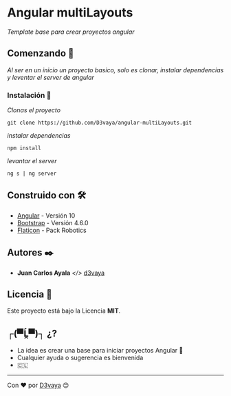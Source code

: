 # Angular multiLayouts

_Template base para crear proyectos angular_

## Comenzando 🚀

_Al ser en un inicio un proyecto basico, solo es clonar, instalar dependencias y leventar el server de angular_

### Instalación 🔧

_Clonas el proyecto_

```
git clone https://github.com/D3vaya/angular-multiLayouts.git
```

_instalar dependencias_

```
npm install
```

_levantar el server_

```
ng s | ng server
```

## Construido con 🛠️

- [Angular](https://angular.io/) - Versión 10
- [Bootstrap](https://getbootstrap.com/) - Versión 4.6.0
- [Flaticon](https://flaticon.es/) - Pack Robotics

## Autores ✒️

- **Juan Carlos Ayala** _</>_ [d3vaya](https://github.com/d3vaya)

## Licencia 📄

Este proyecto está bajo la Licencia **MIT**.

## ┌(▀Ĺ̯▀)┐ ¿?

- La idea es crear una base para iniciar proyectos Angular 📢
- Cualquier ayuda o sugerencia es bienvenida
- 🇨🇱

---

Con ❤️ por [D3vaya](https://github.com/d3vaya) 😊

